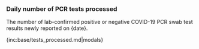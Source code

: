 ﻿### Daily number of PCR tests processed

The number of lab-confirmed positive or negative COVID-19 PCR swab test results newly reported on {date}.

{inc:base/tests_processed.md|modals}